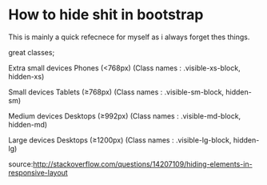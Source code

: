 # How to hide shit in bootstrap


This is mainly a quick refecnece for myself as i always forget thes things.

great classes;

Extra small devices Phones (<768px) (Class names : .visible-xs-block, hidden-xs)

Small devices Tablets (≥768px) (Class names : .visible-sm-block, hidden-sm)

Medium devices Desktops (≥992px) (Class names : .visible-md-block, hidden-md)

Large devices Desktops (≥1200px) (Class names : .visible-lg-block, hidden-lg)

source:http://stackoverflow.com/questions/14207109/hiding-elements-in-responsive-layout
